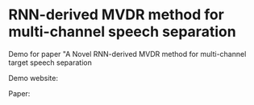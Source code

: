 # RNN-derived MVDR method for multi-channel speech separation

Demo for paper "A Novel RNN-derived MVDR method for multi-channel target speech separation

Demo website: 

Paper: 
